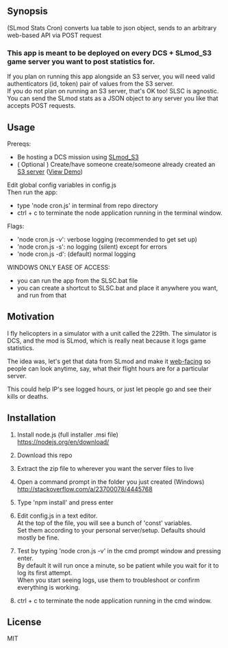 ## Synopsis

(SLmod Stats Cron) converts lua table to json object, sends to an arbitrary web-based API via POST request

### This app is meant to be deployed on every DCS + SLmod_S3 game server you want to post statistics for.
If you plan on running this app alongside an S3 server, you will need valid authenticators (id, token) pair of values from the S3 server.<br/>
If you do not plan on running an S3 server, that's OK too!  SLSC is agnostic.  You can send the SLmod stats as a JSON object to any server you like that accepts POST requests.

## Usage

Prereqs:
- Be hosting a DCS mission using [SLmod_S3](https://github.com/Bango1999/SLmod_S3)
- ( Optional ) Create/have someone create/someone already created an [S3 server](https://github.com/Bango1999/S3) ([View Demo](http://1stcav.servegame.com:229/))


Edit global config variables in config.js<br />
Then run the app:
- type 'node cron.js' in terminal from repo directory
- ctrl + c to terminate the node application running in the terminal window.

Flags:
- 'node cron.js -v': verbose logging (recommended to get set up)
- 'node cron.js -s': no logging (silent) except for errors
- 'node cron.js -d': (default) normal logging

WINDOWS ONLY EASE OF ACCESS:
- you can run the app from the SLSC.bat file
- you can create a shortcut to SLSC.bat and place it anywhere you want, and run from that

## Motivation

I fly helicopters in a simulator with a unit called the 229th. The simulator is DCS, and the mod is SLmod, which is really neat because it logs game statistics.

The idea was, let's get that data from SLmod and make it [web-facing](http://1stcav.servegame.com:229/) so people can look anytime, say, what their flight hours are for a particular server.

This could help IP's see logged hours, or just let people go and see their kills or deaths.

## Installation

1) Install node.js (full installer .msi file)<br />
   https://nodejs.org/en/download/

2) Download this repo

3) Extract the zip file to wherever you want the server files to live

4) Open a command prompt in the folder you just created (Windows)<br />
   http://stackoverflow.com/a/23700078/4445768

5) Type 'npm install' and press enter

6) Edit config.js in a text editor.<br />
   At the top of the file, you will see a bunch of 'const' variables.<br />
   Set them according to your personal server/setup. Defaults should mostly be fine.

7) Test by typing 'node cron.js -v' in the cmd prompt window and pressing enter.<br />
   By default it will run once a minute, so be patient while you wait for it to log its first attempt.<br />
   When you start seeing logs, use them to troubleshoot or confirm everything is working.

8) ctrl + c to terminate the node application running in the cmd window.


## License

MIT
